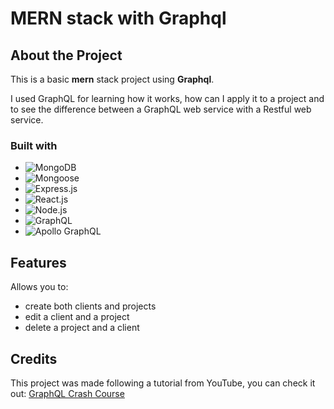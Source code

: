 # MERN stack with Graphql

## About the Project

This is a basic **mern** stack project using **Graphql**. 

I used GraphQL for learning how it works, how can I apply it to a project and to see the difference between a GraphQL web service with a Restful web service.

### Built with

* ![MongoDB][MongoDB]
* ![Mongoose][Mongoose]
* ![Express.js][Express.js]
* ![React.js][React.js]
* ![Node.js][Node.js]
* ![GraphQL][GraphQL]
* ![Apollo GraphQL][Apollo GraphQL]

[MongoDB]: https://img.shields.io/badge/mongodb-47A248?style=for-the-badge&logo=mongodb&logoColor=white
[Mongoose]: https://img.shields.io/badge/mongoose-880000?style=for-the-badge&logo=mongoose&logoColor=white
[Express.js]: https://img.shields.io/badge/express-000000?style=for-the-badge&logo=express&logoColor=white
[React.js]: https://img.shields.io/badge/react-61DAFB?style=for-the-badge&logo=react&logoColor=white
[Node.js]: https://img.shields.io/badge/node.js-339933?style=for-the-badge&logo=nodedotjs&logoColor=white
[GraphQL]: https://img.shields.io/badge/graphql-E10098?style=for-the-badge&logo=graphql&logoColor=white
[Apollo GraphQL]: https://img.shields.io/badge/apollographql-311C87?style=for-the-badge&logo=apollographql&logoColor=white

## Features
Allows you to:
- create both clients and projects 
- edit a client and a project 
- delete a project and a client  

## Credits
This project was made following a tutorial from YouTube, you can check it out: [GraphQL Crash Course](https://www.youtube.com/watch?v=BcLNfwF04Kw)
